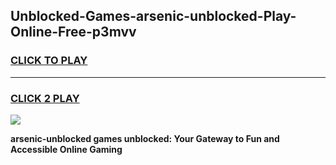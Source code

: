 
## Unblocked-Games-arsenic-unblocked-Play-Online-Free-p3mvv
<h3>
<a href="https://premium76.site?title=arsenic-unblocked&ref=26A">CLICK TO PLAY</a></h3>
<hr>

<h3>
<a href="https://premium76.site?title=arsenic-unblocked&ref=26A">CLICK 2 PLAY</a>
  
</h3>

<a href="https://premium76.site?title=arsenic-unblocked&ref=26A"><img src="https://clearcache.store/games.png"></a>


**arsenic-unblocked games unblocked: Your Gateway to Fun and Accessible Online Gaming**
